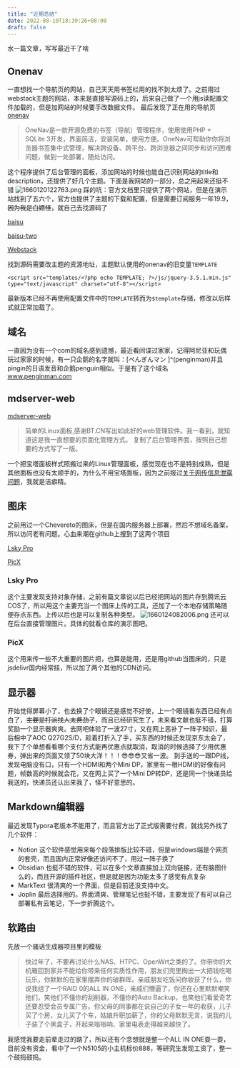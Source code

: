 ```yaml
---
title: "近期总结"
date: 2022-08-10T18:39:26+08:00
draft: false
---
```


水一篇文章，写写最近干了啥

## Onenav

一直想找一个导航页的网站，自己天天用书签栏用的找不到太烦了。之前用过webstack主题的网站，本来是直接写源码上的，后来自己做了一个用js读配置文件加载的，但是加网站的时候要手改数据文件。
最后发现了正在用的导航页[onenav](https://github.com/helloxz/onenav)

> OneNav是一款开源免费的书签（导航）管理程序，使用使用PHP + SQLite 3开发，界面简洁，安装简单，使用方便。OneNav可帮助你你将浏览器书签集中式管理，解决跨设备、跨平台、跨浏览器之间同步和访问困难问题，做到一处部署，随处访问。

这个程序提供了后台管理的面板，添加网站的时候也能自己识别网站的title和description，还提供了好几个主题。下面是我网站的一部分，总之用起来还挺不错
![1660120122763.png](https://img.braindance.top/artical/2022/08/10/62f36c3a7fccb.png)
踩的坑：官方文档里只提供了两个网站，但是在演示站找到了五六个，官方也提供了主题的下载和配置，但是需要订阅服务一年19.9，~~因为我是白嫖怪~~，就自己去找源码了

[baisu](https://gitee.com/baisucode/onenav-theme)

[baisu-two](https://gitee.com/baisucode/baisu-two)

[Webstack](https://github.com/imsyy/OneNav)

找到源码需要改主题的资源地址，主题默认使用的onenav的旧变量`TEMPLATE`

```
<script src="templates/<?php echo TEMPLATE; ?>/js/jquery-3.5.1.min.js" type="text/javascript" charset="utf-8"></script>
```

最新版本已经不再使用配置文件中的`TEMPLATE`转而为`$template`存储，修改以后样式就正常加载了。

## 域名

一直因为没有一个com的域名感到遗憾，最近看间谍过家家，记得阿尼亚和玩偶玩过家家的时候，有一只企鹅的名字就叫：[ペんぎんマン ]^(penginman)并且pingin的日语发音和企鹅penguin相似。于是有了这个域名
www.penginman.com

## mdserver-web

[mdserver-web](https://github.com/midoks/mdserver-web)

> 简单的Linux面板,感谢BT.CN写出如此好的web管理软件。我一看到，就知道这是我一直想要的页面化管理方式。 复制了后台管理界面，按照自己想要的方式写了一版。

一个把宝塔面板样式照搬过来的Linux管理面板，感觉现在也不是特别成熟，但是其他面板也没有太顺手的，为什么不用宝塔面板，因为之前报过[关于网传信息泄露问题](https://github.com/aaPanel/BaoTa/issues/102)，我就是洁癖精。

## 图床

之前用过一个Chevereto的图床，但是在国内服务器上部署，然后不想域名备案，所以访问老有问题。心血来潮在github上搜到了这两个项目

[Lsky Pro](https://github.com/lsky-org/lsky-pro)

[PicX](https://github.com/XPoet/picx)

### Lsky Pro

这个主要发现支持对象存储，之前有篇文章说以后已经把网站的图片存到腾讯云COS了，所以用这个主要充当一个图床上传的工具，还加了一个本地存储策略随便存点东西。上传以后也是可以复制各种类型。
![1660124082006.png](https://img.braindance.top/artical/2022/08/10/62f37bb2cd17f.png)
还可以在后台直接管理图片。具体的就看仓库的演示图吧。

### PicX

这个用来传一些不大重要的图片把，也算是能用，还是用github当图床的，只是jsdelivr国内经常挂，所以加了两个其他的CDN访问。

## 显示器

开始觉得屏幕小了，也去换了个眼镜还是感觉不好使，上一个眼镜看东西已经有点白了，~~主要是打派找人太费劲了~~，而且已经研究生了，未来看文献也挺不错，打算奖励一个显示器爽爽。去网吧体验了一波27寸，又在网上恶补了一阵子知识，最后相中了AOC Q27G2S/D，趁着打折入了手，买东西的时候还发现京东太会了，我下了个单想看看哪个支付方式能再优惠点就取消，取消的时候选择了少用优惠券，弹出来的页面又领了50块大洋！！！😎😎😎又省一波。
到手送的一跟DP线，发现电脑没有口，只有一个HDMI和两个Mini DP，家里有一根HDMI的好像有问题，帧数高的时候就会花，又在网上买了一个Mini DP转DP，还是同一个快递员给我送的，快递员还认出来我了，怪不好意思的。

## Markdown编辑器

最近发现Typora老版本不能用了，而且官方出了正式版需要付费，就找另外找了几个软件：

* Notion
  这个软件感觉用来每个段落排版比较不错，但是windows端是个网页的套壳，而且国内正常好像还访问不了，用过一阵子换了
* Obsidian
  也挺不错的软件，可以在多个文章直接加上双向链接，还有脑图什么的，而且开源的插件社区，但是就是因为功能太多了感觉有点复杂
* MarkText
  很清爽的一个界面，但是目前还没支持中文。
* Joplin
  最后选择用的。界面清爽、管理笔记也挺不错，主要发现了有可以自己部署私有云笔记，下一步折腾这个。

## 软路由

先放一个骚话生成器项目里的模板

> 快过年了，不要再讨论什么NAS、HTPC、OpenWrt之类的了。你带你的大机箱回到家并不能给你带来任何实质性作用，朋友们兜里掏出一大把钱吃喝玩乐，你默默的在家里摆弄你的破群晖。亲戚朋友吃饭问你收获了什么，你说我组了一个RAID 0的ALL IN ONE，亲戚们懵逼了，你还在心里默默嘲笑他们，笑他们不懂你的刮削器，不懂你的Auto Backup，也笑他们看爱奇艺还要忍受会员专属广告。你父母的同事都在说自己的子女一年的收获，儿子买了个房，女儿买了个车，姑娘升职加薪了，你的父母默默无言，说我的儿子装了个黑盒子，开起来嗡嗡响、家里电表走得越来越快了。

我感觉我要走前辈走过的路了，所以还有个念想就是整一个ALL IN ONE耍一耍，目前没有资金，看中了一个N5105的小主机标价888，等研究生发现工资了，整一个鼓捣鼓捣。
